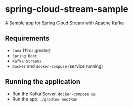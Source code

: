 # spring-cloud-stream-sample

A Sample app for Spring Cloud Stream with Apache Kafka


## Requirements

* `Java` (11 or greater)
* `Spring Boot`
* `Kafka Streams`
* `Docker` and `docker-compose` (service running)

## Running the application
* Run the Kafka Server. `docker-compose up`
* Run the app. `./gradlew bootRun`
